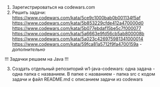 1. Зарегистрироваться на codewars.com
2. Решить задачи: 
https://www.codewars.com/kata/5ce9c1000bab0b001134f5af
https://www.codewars.com/kata/5b853229cfde412a470000d0
https://www.codewars.com/kata/5b077ebdaf15be5c7f000077
https://www.codewars.com/kata/5a6663e9fd56cb5ab800008b
https://www.codewars.com/kata/5a023c426975981341000014
https://www.codewars.com/kata/59fca81a5712f9fa4700159a - _дополнительно_
   
!!! Задачки решаем на Java !!!

3. Создать отдельный репозиторий w1-java-codewars: одна задача - одна папка с названием. В папке с названием - папка src с кодом задачи и файл README.md с описанием задачи из codewars